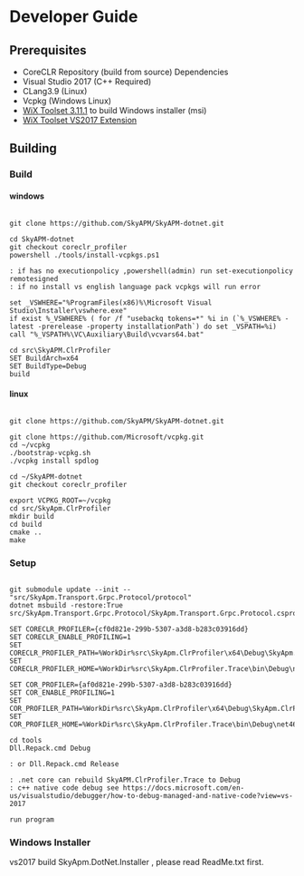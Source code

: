 # Developer Guide

## Prerequisites

* CoreCLR Repository (build from source) Dependencies
* Visual Studio 2017 (C++ Required) 
* CLang3.9 (Linux)
* Vcpkg (Windows Linux)
* [WiX Toolset 3.11.1](http://wixtoolset.org/releases/) to build Windows installer (msi)
* [WiX Toolset VS2017 Extension](https://marketplace.visualstudio.com/items?itemName=RobMensching.WixToolsetVisualStudio2017Extension)
  
  
## Building

### Build

#### windows 

```batch

git clone https://github.com/SkyAPM/SkyAPM-dotnet.git

cd SkyAPM-dotnet
git checkout coreclr_profiler
powershell ./tools/install-vcpkgs.ps1

: if has no executionpolicy ,powershell(admin) run set-executionpolicy remotesigned
: if no install vs english language pack vcpkgs will run error

set _VSWHERE="%ProgramFiles(x86)%\Microsoft Visual Studio\Installer\vswhere.exe"
if exist %_VSWHERE% ( for /f "usebackq tokens=*" %i in (`%_VSWHERE% -latest -prerelease -property installationPath`) do set _VSPATH=%i)
call "%_VSPATH%\VC\Auxiliary\Build\vcvars64.bat" 

cd src\SkyAPM.ClrProfiler
SET BuildArch=x64
SET BuildType=Debug
build
```

#### linux

```batch

git clone https://github.com/SkyAPM/SkyAPM-dotnet.git

git clone https://github.com/Microsoft/vcpkg.git
cd ~/vcpkg
./bootstrap-vcpkg.sh
./vcpkg install spdlog

cd ~/SkyAPM-dotnet
git checkout coreclr_profiler

export VCPKG_ROOT=~/vcpkg
cd src/SkyApm.ClrProfiler
mkdir build
cd build 
cmake ..
make

```

### Setup

```batch

git submodule update --init -- "src/SkyApm.Transport.Grpc.Protocol/protocol" 
dotnet msbuild -restore:True src/SkyApm.Transport.Grpc.Protocol/SkyApm.Transport.Grpc.Protocol.csproj

SET CORECLR_PROFILER={cf0d821e-299b-5307-a3d8-b283c03916dd}
SET CORECLR_ENABLE_PROFILING=1
SET CORECLR_PROFILER_PATH=%WorkDir%src\SkyApm.ClrProfiler\x64\Debug\SkyApm.ClrProfiler.dll
SET CORECLR_PROFILER_HOME=%WorkDir%src\SkyApm.ClrProfiler.Trace\bin\Debug\netstandard2.0

SET COR_PROFILER={af0d821e-299b-5307-a3d8-b283c03916dd}
SET COR_ENABLE_PROFILING=1
SET COR_PROFILER_PATH=%WorkDir%src\SkyApm.ClrProfiler\x64\Debug\SkyApm.ClrProfiler.dll
SET COR_PROFILER_HOME=%WorkDir%src\SkyApm.ClrProfiler.Trace\bin\Debug\net461

cd tools
Dll.Repack.cmd Debug 

: or Dll.Repack.cmd Release

: .net core can rebuild SkyAPM.ClrProfiler.Trace to Debug
: c++ native code debug see https://docs.microsoft.com/en-us/visualstudio/debugger/how-to-debug-managed-and-native-code?view=vs-2017

run program

```

### Windows Installer

vs2017 build SkyApm.DotNet.Installer , please read ReadMe.txt first.
